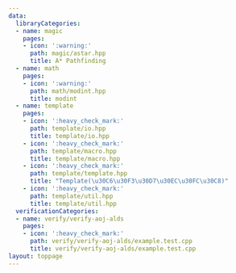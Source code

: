 ```yaml
---
data:
  libraryCategories:
  - name: magic
    pages:
    - icon: ':warning:'
      path: magic/astar.hpp
      title: A* Pathfinding
  - name: math
    pages:
    - icon: ':warning:'
      path: math/modint.hpp
      title: modint
  - name: template
    pages:
    - icon: ':heavy_check_mark:'
      path: template/io.hpp
      title: template/io.hpp
    - icon: ':heavy_check_mark:'
      path: template/macro.hpp
      title: template/macro.hpp
    - icon: ':heavy_check_mark:'
      path: template/template.hpp
      title: "Template(\u30C6\u30F3\u30D7\u30EC\u30FC\u30C8)"
    - icon: ':heavy_check_mark:'
      path: template/util.hpp
      title: template/util.hpp
  verificationCategories:
  - name: verify/verify-aoj-alds
    pages:
    - icon: ':heavy_check_mark:'
      path: verify/verify-aoj-alds/example.test.cpp
      title: verify/verify-aoj-alds/example.test.cpp
layout: toppage
---
```

